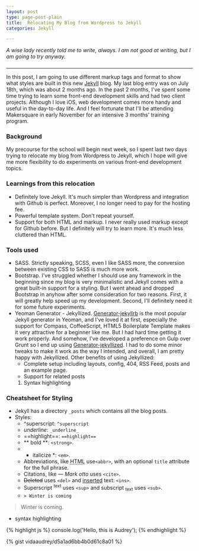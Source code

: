 ```yaml
---
layout: post
type: page-post-plain
title:  Relocating My Blog from Wordpress to Jekyll
categories: Jekyll

---
```


*A wise lady recently told me to write, always. I am not good at writing, but I am going to try anyway.*
###
-----
In this post, I am going to use different markup tags and format to show what styles are built in this new [Jekyll](http://jekyllrb.com) blog. 
My last blog entry was on July 18th, which was about 2 months ago. In the past 2 months, I've spent some time trying to learn some front-end development skills and had two client projects. Although I love iOS, web development comes more handy and useful in the day-to-day life. And I feel fortunate that I'll be attending Makersquare in early November for an intensive 3 months' training program. 
<!--more-->

### Background 
My precourse for the school will begin next week, so I spent last two days trying to relocate my blog from Wordpress to Jekyll, which I hope will give me more flexibility to do experiments on various front-end development topics. 

### Learnings from this relocation 
* Definitely love Jekyll. It's much simpler than Wordpress and integration with Github is perfect. Moreover, I no longer need to pay for the hosting fee. 
* Powerful template system. Don't repeat yourself. 
* Support for both HTML and markup. I never really used markup except for Github before. But I definitely will try to learn more. It's much less cluttered than HTML. 

### Tools used 
* SASS. Strictly speaking, SCSS, even I like SASS more, the conversion between existing CSS to SASS is much more work. 
* Bootstrap. I've struggled whether I should use any framework in the beginning since my blog is very minimalistic and Jekyll comes with a great built-in support for a styling. But I went ahead and dropped Bootstrap in anyhow after some consideration for two reasons. First, it will greatly help speed up my development. Second, I'll definitely need it for some future experiments. 
* Yeoman Generator - Jekyllized. [Generator-jekyllrb](https://github.com/robwierzbowski/generator-jekyllrb) is the most popular Jekyll generator in Yeoman, and I've loved it at first, especially the support for Compass, CoffeeScript, HTML5 Boilerplate Template makes it very attractive for a beginner like me. But I had hard time getting it work properly. And somehow, I've developed a preference on Gulp over Grunt so I end up using [Generator-jekyllized](https://github.com/sondr3/generator-jekyllized). I had to do some minor tweaks to make it work as the way I intended, and overall, I am pretty happy with Jekyllized. Other benefits of using Jekyllized:
    * Complete setup including layouts, config, 404, RSS Feed, posts and an example page. 
    + Support for related posts 
    1. Syntax highlighting 

### Cheatsheet for Styling 
* Jekyll has a directory `_posts` which contains all the blog posts. 
* Styles:
    *  ^superscript: `^superscript`
    *  _underline_: `_underline_`
    *  ==highlight==: `==highlight==` 
    - ** bold **:  `<strong>`.
    - * italicize *:  `<em>`.
    - Abbreviations, like <abbr title="HyperText Markup Language">HTML</abbr> use`<abbr>`, with an optional `title` attribute for the full phrase.
    - Citations, like <cite>&mdash; Mark otto</cite> uses `<cite>`.
    - <del>Deleted</del> uses `<del>` and <ins>inserted</ins> text: `<ins>`.
    - Superscript <sup>text</sup> uses `<sup>` and subscript <sub>text</sub> uses `<sub>`.
    * `> Winter is coming`

> Winter is coming. 

* syntax highlighting 

{% highlight js %}
console.log('Hello, this is Audrey');
{% endhighlight %}


{% gist vidaaudrey/d5a1ad6bb4b0d61c8a01 %}
    
[^1]: Relocating My Blog from Wordpress to Jekyll
